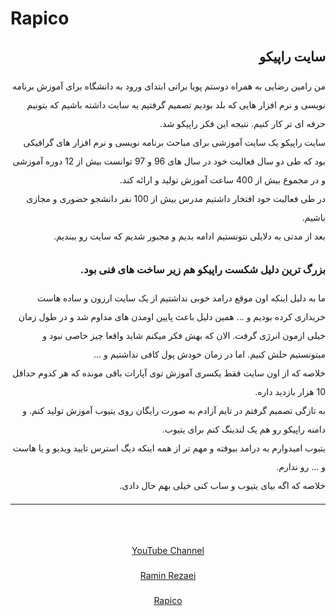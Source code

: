 # **Rapico**
<div style="width:100%; text-align:right; direction:rtl; line-height:30px">
<h2>سایت راپیکو</h2>
من رامین رضایی به همراه دوستم پویا براتی ابتدای ورود به دانشگاه برای آموزش برنامه نویسی و نرم افزار هایی که بلد بودیم تصمیم گرفتیم یه سایت داشته باشیم که بتونیم حرفه ای تر کار کنیم. نتیجه این فکر راپیکو شد.
<br/>
سایت راپیکو یک سایت آموزشی برای مباحث برنامه نویسی و نرم افزار های گرافیکی بود که طی دو سال فعالیت خود در سال های 96 و 97 توانست بیش از 12 دوره آموزشی و در مجموع بیش از 400 ساعت آموزش تولید و ارائه کند.
<br/>
در طی فعالیت خود افتخار داشتیم مدرس بیش از 100 نفر دانشجو حضوری و مجازی باشیم.
<br/>
بعد از مدتی به دلایلی نتونستیم ادامه بدیم و مجبور شدیم که سایت رو ببندیم.
<br/>
<h3>بزرگ ترین دلیل شکست راپیکو هم زیر ساخت های فنی بود.</h3>
ما به دلیل اینکه اون موقع درامد خوبی نداشتیم از یک سایت ارزون و ساده هاست خریداری کرده بودیم و ... همین دلیل باعث پایین اومدن های مداوم شد و در طول زمان خیلی ازمون انرژی گرفت. الان که بهش فکر میکنم شاید واقعا چیز خاصی نبود و میتونستیم حلش کنیم. اما در زمان خودش پول کافی نداشتیم و ...
<br/>
خلاصه که از اون سایت فقط یکسری آموزش توی آپارات باقی مونده که هر کدوم حداقل 10 هزار بازدید داره.
<br/>
به تازگی تصمیم گرفتم در تایم آزادم به صورت رایگان روی یتیوب آموزش تولید کنم. و دامنه راپیکو رو هم یک لندینگ کنم برای یتیوب.
<br/>
یتبوب امیدوارم به درامد بیوفته و مهم تر از همه اینکه دیگ استرس تایید ویدیو و یا هاست و ... رو ندارم.
<br/>
خلاصه که اگه بیای یتیوب و ساب کنی خیلی بهم حال دادی.
</div>
<div style="width:100%; text-align:center;line-height:40px" >
<hr/>
<br/>
<a href="https://www.youtube.com/channel/UCeS1ksj-Nb5qml9-VNcd2oA">YouTube Channel</a>
<br/>
<a href="https://raminrezaei.ir">Ramin Rezaei</a>
<br/>
<a href="https://rapico.ir">Rapico</a>
</div>